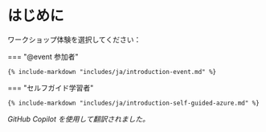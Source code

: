 # はじめに

ワークショップ体験を選択してください：

=== "@event 参加者"

    {% include-markdown "includes/ja/introduction-event.md" %}

=== "セルフガイド学習者"

    {% include-markdown "includes/ja/introduction-self-guided-azure.md" %}

*GitHub Copilot を使用して翻訳されました。*
